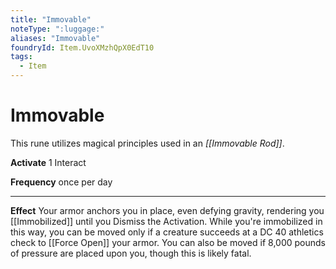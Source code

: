 ```yaml
---
title: "Immovable"
noteType: ":luggage:"
aliases: "Immovable"
foundryId: Item.UvoXMzhQpX0EdT10
tags:
  - Item
---
```


# Immovable

This rune utilizes magical principles used in an _[[Immovable Rod]]_.

**Activate** 1 Interact

**Frequency** once per day

* * *

**Effect** Your armor anchors you in place, even defying gravity, rendering you [[Immobilized]] until you Dismiss the Activation. While you're immobilized in this way, you can be moved only if a creature succeeds at a DC 40 athletics check to [[Force Open]] your armor. You can also be moved if 8,000 pounds of pressure are placed upon you, though this is likely fatal.
